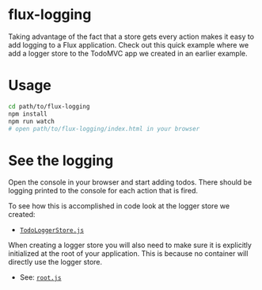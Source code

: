 # flux-logging

Taking advantage of the fact that a store gets every action makes it easy to add logging to a Flux application. Check out this quick example where we add a logger store to the TodoMVC app we created in an earlier example.

# Usage

```bash
cd path/to/flux-logging
npm install
npm run watch
# open path/to/flux-logging/index.html in your browser
```

# See the logging

Open the console in your browser and start adding todos. There should be logging printed to the console for each action that is fired.

To see how this is accomplished in code look at the logger store we created:

- [`TodoLoggerStore.js`](./src/TodoLoggerStore.js)

When creating a logger store you will also need to make sure it is explicitly initialized at the root of your application. This is because no container will directly use the logger store.

- See: [`root.js`](./src/root.js)
